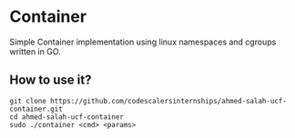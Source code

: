 # Container
Simple Container implementation using linux namespaces and cgroups written in GO.

## How to use it?
```
git clone https://github.com/codescalersinternships/ahmed-salah-ucf-container.git
cd ahmed-salah-ucf-container
sudo ./container <cmd> <params>
```